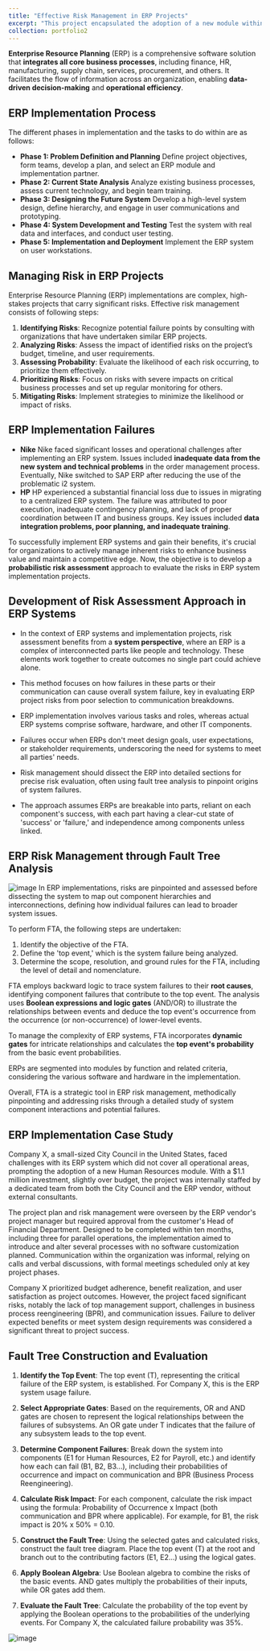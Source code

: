 ```yaml
---
title: "Effective Risk Management in ERP Projects"
excerpt: "This project encapsulated the adoption of a new module within an existing ERP system, integrating fault tree analysis to systematically address and mitigate critical risks associated with communication and business process reengineering."
collection: portfolio2
---
```


**Enterprise Resource Planning** (ERP) is a comprehensive software solution that **integrates all core business processes**, including finance, HR, manufacturing, supply chain, services, procurement, and others. It facilitates the flow of information across an organization, enabling **data-driven decision-making** and **operational efficiency**.

## ERP Implementation Process
The different phases in implementation and the tasks to do within are as follows:

* **Phase 1: Problem Definition and Planning**
    Define project objectives, form teams, develop a plan, and select an ERP module and implementation partner.
* **Phase 2: Current State Analysis** 
    Analyze existing business processes, assess current technology, and begin team training.
* **Phase 3: Designing the Future System**
    Develop a high-level system design, define hierarchy, and engage in user communications and prototyping.
* **Phase 4: System Development and Testing**
    Test the system with real data and interfaces, and conduct user testing.
* **Phase 5: Implementation and Deployment**
    Implement the ERP system on user workstations.

## Managing Risk in ERP Projects
Enterprise Resource Planning (ERP) implementations are complex, high-stakes projects that carry significant risks. Effective risk management consists of following steps:
1. **Identifying Risks**: Recognize potential failure points by consulting with organizations that have undertaken similar ERP projects.
2. **Analyzing Risks**: Assess the impact of identified risks on the project’s budget, timeline, and user requirements.
3. **Assessing Probability**: Evaluate the likelihood of each risk occurring, to prioritize them effectively.
4. **Prioritizing Risks**: Focus on risks with severe impacts on critical business processes and set up regular monitoring for others.
5. **Mitigating Risks**: Implement strategies to minimize the likelihood or impact of risks.


## ERP Implementation Failures

* **Nike**
    Nike faced significant losses and operational challenges after implementing an ERP system. Issues included **inadequate data from the new system and technical problems** in the order management process. Eventually, Nike switched to SAP ERP after reducing the use of the problematic i2 system.
* **HP** 
    HP experienced a substantial financial loss due to issues in migrating to a centralized ERP system. The failure was attributed to poor execution, inadequate contingency planning, and lack of proper coordination between IT and business groups. Key issues included **data integration problems, poor planning, and inadequate training**.

To successfully implement ERP systems and gain their benefits, it's crucial for organizations to actively manage inherent risks to enhance business value and maintain a competitive edge. Now, the objective is to develop a **probabilistic risk assessment** approach to evaluate the risks in ERP system implementation projects. 

## Development of Risk Assessment Approach in ERP Systems

* In the context of ERP systems and implementation projects, risk assessment benefits from a **system perspective**, where an ERP is a complex of interconnected parts like people and technology. These elements work together to create outcomes no single part could achieve alone.

* This method focuses on how failures in these parts or their communication can cause overall system failure, key in evaluating ERP project risks from poor selection to communication breakdowns.

* ERP implementation involves various tasks and roles, whereas actual ERP systems comprise software, hardware, and other IT components.

* Failures occur when ERPs don't meet design goals, user expectations, or stakeholder requirements, underscoring the need for systems to meet all parties' needs.

* Risk management should dissect the ERP into detailed sections for precise risk evaluation, often using fault tree analysis to pinpoint origins of system failures.

* The approach assumes ERPs are breakable into parts, reliant on each component's success, with each part having a clear-cut state of 'success' or 'failure,' and independence among components unless linked.

## ERP Risk Management through Fault Tree Analysis

![image](/images/erp-fta.png)
In ERP implementations, risks are pinpointed and assessed before dissecting the system to map out component hierarchies and interconnections, defining how individual failures can lead to broader system issues.    

To perform FTA, the following steps are undertaken:  
1. Identify the objective of the FTA.
2. Define the 'top event,' which is the system failure being analyzed.
3. Determine the scope, resolution, and ground rules for the FTA, including the level of detail and nomenclature.

FTA employs backward logic to trace system failures to their **root causes**, identifying component failures that contribute to the top event. The analysis uses **Boolean expressions and logic gates** (AND/OR) to illustrate the relationships between events and deduce the top event's occurrence from the occurrence (or non-occurrence) of lower-level events.

To manage the complexity of ERP systems, FTA incorporates **dynamic gates** for intricate relationships and calculates the **top event's probability** from the basic event probabilities.

ERPs are segmented into modules by function and related criteria, considering the various software and hardware in the implementation.

Overall, FTA is a strategic tool in ERP risk management, methodically pinpointing and addressing risks through a detailed study of system component interactions and potential failures.

## ERP Implementation Case Study 

Company X, a small-sized City Council in the United States, faced challenges with its ERP system which did not cover all operational areas, prompting the adoption of a new Human Resources module. With a $1.1 million investment, slightly over budget, the project was internally staffed by a dedicated team from both the City Council and the ERP vendor, without external consultants.

The project plan and risk management were overseen by the ERP vendor's project manager but required approval from the customer's Head of Financial Department. Designed to be completed within ten months, including three for parallel operations, the implementation aimed to introduce and alter several processes with no software customization planned. Communication within the organization was informal, relying on calls and verbal discussions, with formal meetings scheduled only at key project phases.

Company X prioritized budget adherence, benefit realization, and user satisfaction as project outcomes. However, the project faced significant risks, notably the lack of top management support, challenges in business process reengineering (BPR), and communication issues. Failure to deliver expected benefits or meet system design requirements was considered a significant threat to project success.

## Fault Tree Construction and Evaluation

1. **Identify the Top Event**: The top event (T), representing the critical failure of the ERP system, is established. For Company X, this is the ERP system usage failure.

2. **Select Appropriate Gates**: Based on the requirements, OR and AND gates are chosen to represent the logical relationships between the failures of subsystems. An OR gate under T indicates that the failure of any subsystem leads to the top event.

3. **Determine Component Failures**: Break down the system into components (E1 for Human Resources, E2 for Payroll, etc.) and identify how each can fail (B1, B2, B3...), including their probabilities of occurrence and impact on communication and BPR (Business Process Reengineering).

4. **Calculate Risk Impact**: For each component, calculate the risk impact using the formula: Probability of Occurrence x Impact (both communication and BPR where applicable). For example, for B1, the risk impact is 20% x 50% = 0.10.

5. **Construct the Fault Tree**: Using the selected gates and calculated risks, construct the fault tree diagram. Place the top event (T) at the root and branch out to the contributing factors (E1, E2...) using the logical gates.

6. **Apply Boolean Algebra**: Use Boolean algebra to combine the risks of the basic events. AND gates multiply the probabilities of their inputs, while OR gates add them.

7. **Evaluate the Fault Tree**: Calculate the probability of the top event by applying the Boolean operations to the probabilities of the underlying events. For Company X, the calculated failure probability was 35%.

![image](/images/erp_fta-python.png)

